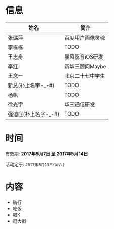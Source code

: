 # 信息

|姓名|简介|
|---|---|
|张璐萍|百度用户画像灵魂|
|李栋栋|TODO|
|王志舟|暴风影音iOS研发|
|李红|新华三顾问Maybe|
|王念一|北京二十七中学生|
|新总(补上名字-_-#)|TODO|
|杨帆|TODO|
|徐光宇|华三通信研发|
|强迫症(补上名字-_-#)|TODO|


# 时间

有效期: **2017年5月7日 至 2017年5月14日**

活动定于: `2017年5月13日(周六)`


# 内容

- 骑行
- 吃饭
- 唱K
- 逛大街










